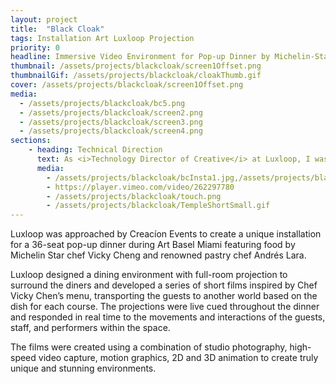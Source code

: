 ```yaml
---
layout: project
title:  "Black Cloak"
tags: Installation Art Luxloop Projection
priority: 0
headline: Immersive Video Environment for Pop-up Dinner by Michelin-Star Chef
thumbnail: /assets/projects/blackcloak/screen1Offset.png
thumbnailGif: /assets/projects/blackcloak/cloakThumb.gif
cover: /assets/projects/blackcloak/screen1Offset.png
media:
  - /assets/projects/blackcloak/bc5.png
  - /assets/projects/blackcloak/screen2.png
  - /assets/projects/blackcloak/screen3.png
  - /assets/projects/blackcloak/screen4.png
sections:
    - heading: Technical Direction
      text: As <i>Technology Director of Creative</i> at Luxloop, I was responsible for leading pre-visualization, implementing the projection mapping installation, developing a custom real-time media management and queueing solution, and creating some of the 3D graphics for the final run.
      media:
        - /assets/projects/blackcloak/bcInsta1.jpg,/assets/projects/blackcloak/bcInsta2.jpg
        - https://player.vimeo.com/video/262297780
        - /assets/projects/blackcloak/touch.png
        - /assets/projects/blackcloak/TempleShortSmall.gif
---
```

Luxloop was approached by Creacíon Events to create a unique installation for a 36-seat pop-up dinner during Art Basel Miami featuring food by Michelin Star chef Vicky Cheng and renowned pastry chef Andrés Lara.

Luxloop designed a dining environment with full-room projection to surround the diners and developed a series of short films inspired by Chef Vicky Chen’s menu, transporting the guests to another world based on the dish for each course. The projections were live cued throughout the dinner and responded in real time to the movements and interactions of the guests, staff, and performers within the space.

The films were created using a combination of studio photography, high-speed video capture, motion graphics, 2D and 3D animation to create truly unique and stunning environments.


